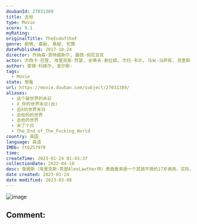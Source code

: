 ```yaml
---
doubanId: 27031389
title: 去他
type: Movie
score: 9.1
myRating: 
originalTitle: TheEndoftheF
genre: 剧情, 喜剧, 悬疑, 犯罪
datePublished: 2017-10-24
director: 乔纳森·恩特威斯尔, 露西·彻尼亚克
actor: 杰西卡·巴登, 埃里克斯·劳瑟, 史蒂夫·奥拉姆, 杰玛·韦兰, 乌米·马萨库, 克里斯汀·博顿利, 纳温·乔杜里, 杰克·维尔, 乔纳森·阿里斯, 巴里·沃德, 凯莉·哈里森, 霍莉·比奇, 波丽·坎普, 亚历克斯·索耶, 伊莲恩·戴维斯, 凯利斯顿·韦勒英, 艾玛·阿普尔顿, 杰夫·贝尔, 玛格丽特·安·贝恩, 亚当·布朗, 亚历克斯·贝克特, 朱丽叶·考恩, 马特·金, 海韦尔·摩根, 利昂·阿诺, 加里·萨默斯, 莉莉·卡瓦纳, 西蒙·勒纳根, 泰勒斯·麦肯齐, 路易斯·温特, 厄尔·凯夫, 费莉西蒂·蒙塔古
author: 查理·科维尔, 查尔斯·
tags:
  - Movie
state: 想看
url: https://movie.douban.com/subject/27031389/
aliases:
  - 这个破世界的末日
  - X_你的世界末日(台)
  - 去X的世界末日
  - 去他妈的世界
  - 去他的世界
  - 末了个日
  - The_End_of_The_Fucking_World
country: 英国
language: 英语
IMDb: tt6257970
time: 
createTime: 2023-01-24 01:43:37
collectionDate: 2022-04-10
desc: 詹姆斯（埃里克斯·劳瑟AlexLawther饰）表面看来是一个其貌不扬的17岁男孩，实际上，年纪轻轻的他自诩为变态，并且以此为荣，他不仅毫无恐惧的伤害自己的身体，还以残杀小动物为乐。在学校里，詹...
date created: 2023-01-24
date modified: 2023-03-08
---
```


![image](p2507719850.jpg)

Comment:
---
